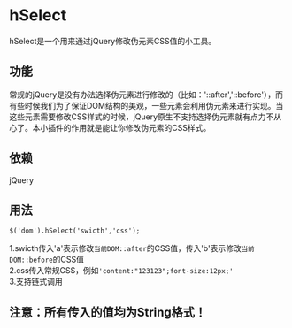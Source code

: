# hSelect
hSelect是一个用来通过jQuery修改伪元素CSS值的小工具。

## 功能
常规的jQuery是没有办法选择伪元素进行修改的（比如：'::after','::before'），而有些时候我们为了保证DOM结构的美观，一些元素会利用伪元素来进行实现。当这些元素需要修改CSS样式的时候，jQuery原生不支持选择伪元素就有点力不从心了。本小插件的作用就是能让你修改伪元素的CSS样式。

## 依赖
jQuery

## 用法
`$('dom').hSelect('swicth','css');`

1.swicth传入'a'表示修改`当前DOM::after`的CSS值，传入'b'表示修改`当前DOM::before`的CSS值    
2.css传入常规CSS，例如`'content:"123123";font-size:12px;'`    
3.支持链式调用

## 注意：所有传入的值均为String格式！

